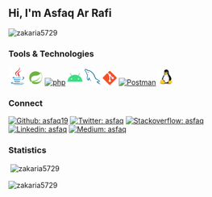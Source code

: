 ## Hi, I'm Asfaq Ar Rafi
<img src="https://komarev.com/ghpvc/?username=Asfaq19&label=Views&color=blue&style=flat" alt="zakaria5729" />

<!-- - 🔭 I’m currently working on Fiverr.
- 🌱 I’m currently learning React.
- 👯 I’m looking to collaborate on Open Source Projects.
- 🤔 I’m looking for help with Kotlin.
- 💬 Ask me about Android Application Development.
- 📫 How to reach me: [LinkedIn](https://www.linkedin.com/in/jamilxt/) - [Twitter](https://twitter.com/jamil_xt)
- 😄 Pronouns: He/His
- ⚡ Fun fact: I love exploring new technologies and try new things.  -->

### Tools & Technologies
<a href="https://www.java.com" target="_blank"> <img height="36" src="https://raw.githubusercontent.com/devicons/devicon/master/icons/java/java-original.svg" alt="Java" /></a>
<a href="https://spring.io/projects/spring-boot" target="_blank"><img height="28" src="https://raw.githubusercontent.com/github/explore/80688e429a7d4ef2fca1e82350fe8e3517d3494d/topics/spring-boot/spring-boot.png" alt="Spring Boot" /></a>
<a href="https://www.php.net/" target="_blank"><img height="28"  src="https://user-images.githubusercontent.com/50937444/149637905-619dc46b-bb06-4573-95e7-6afd5985e63f.png" alt="php" /></a>
<a href="https://www.android.com" target="_blank"><img height="30" src="https://raw.githubusercontent.com/github/explore/80688e429a7d4ef2fca1e82350fe8e3517d3494d/topics/android/android.png" alt="Android" /></a>
<a href="https://www.mysql.com" target="_blank"> <img height="32" src="https://raw.githubusercontent.com/devicons/devicon/master/icons/mysql/mysql-original.svg" alt="MySQL" /></a>
<a href="https://git-scm.com" target="_blank"> <img height="28" src="https://raw.githubusercontent.com/devicons/devicon/master/icons/git/git-original.svg" alt="Git" /></a>
<a href="https://www.postman.com" target="_blank"> <img height="28" src="https://www.vectorlogo.zone/logos/getpostman/getpostman-icon.svg" alt="Postman" /></a>
<a href="https://www.linux.org" target="_blank"> <img height="31" src="https://raw.githubusercontent.com/devicons/devicon/master/icons/linux/linux-original.svg" alt="Linux" /></a>

### Connect
[![Github: asfaq19](https://img.shields.io/badge/-GitHub-white?style=flat&logo=github&color=white&logoColor=black)](https://github.com/Asfaq19)
[![Twitter: asfaq](https://img.shields.io/badge/-Twitter-white?style=flat&logo=twitter&color=white)](https://twitter.com/Asfaq19)
[![Stackoverflow: asfaq](https://img.shields.io/badge/-Stackoverflow-white?style=flat&logo=stackoverflow)](https://stackoverflow.com/users/11542554)
[![Linkedin: asfaq](https://img.shields.io/badge/-Linkedin-white?style=flat&logo=linkedin&logoColor=blue)](https://www.linkedin.com/in/Asfaq19)
[![Medium: asfaq](https://img.shields.io/badge/-Medium-white?style=flat&logo=medium&logoColor=maroon)](https://medium.com/@Asfaq19)

### Statistics
<p>&nbsp;<img align="center" src="https://github-readme-stats.vercel.app/api?username=Asfaq19&show_icons=true&locale=en" alt="zakaria5729" /></p>
<p><img align="center" src="https://github-readme-streak-stats.herokuapp.com/?user=Asfaq19&show_icons=true&locale=en" alt="zakaria5729"/></p>
